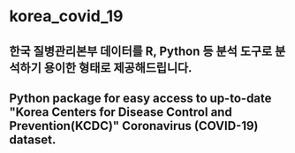 # korea_covid_19
## 한국 질병관리본부 데이터를 R, Python 등 분석 도구로 분석하기 용이한 형태로 제공해드립니다.
## Python package for easy access to up-to-date "Korea Centers for Disease Control and Prevention(KCDC)" Coronavirus (COVID-19) dataset.
